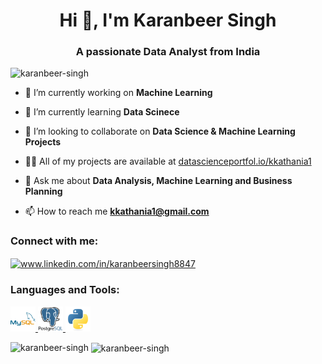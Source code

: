 <h1 align="center">Hi 👋, I'm Karanbeer Singh</h1>
<h3 align="center">A passionate Data Analyst from India</h3>

<p align="left"> <img src="https://komarev.com/ghpvc/?username=karanbeer-singh&label=Profile%20views&color=0e75b6&style=flat" alt="karanbeer-singh" /> </p>

- 🔭 I’m currently working on **Machine Learning**

- 🌱 I’m currently learning **Data Scinece**

- 👯 I’m looking to collaborate on **Data Science & Machine Learning Projects**

- 👨‍💻 All of my projects are available at [datascienceportfol.io/kkathania1](datascienceportfol.io/kkathania1)

- 💬 Ask me about **Data Analysis, Machine Learning and Business Planning**

- 📫 How to reach me **kkathania1@gmail.com**

<h3 align="left">Connect with me:</h3>
<p align="left">
<a href="https://linkedin.com/in/www.linkedin.com/in/karanbeersingh8847" target="blank"><img align="center" src="https://raw.githubusercontent.com/rahuldkjain/github-profile-readme-generator/master/src/images/icons/Social/linked-in-alt.svg" alt="www.linkedin.com/in/karanbeersingh8847" height="30" width="40" /></a>
</p>

<h3 align="left">Languages and Tools:</h3>
<p align="left"> <a href="https://www.mysql.com/" target="_blank" rel="noreferrer"> <img src="https://raw.githubusercontent.com/devicons/devicon/master/icons/mysql/mysql-original-wordmark.svg" alt="mysql" width="40" height="40"/> </a> <a href="https://www.postgresql.org" target="_blank" rel="noreferrer"> <img src="https://raw.githubusercontent.com/devicons/devicon/master/icons/postgresql/postgresql-original-wordmark.svg" alt="postgresql" width="40" height="40"/> </a> <a href="https://www.python.org" target="_blank" rel="noreferrer"> <img src="https://raw.githubusercontent.com/devicons/devicon/master/icons/python/python-original.svg" alt="python" width="40" height="40"/> </a> </p>

<p><img align="left" src="https://github-readme-stats.vercel.app/api/top-langs?username=karanbeer-singh&show_icons=true&locale=en&layout=compact" alt="karanbeer-singh" /></p>

<p>&nbsp;<img align="center" src="https://github-readme-stats.vercel.app/api?username=karanbeer-singh&show_icons=true&locale=en" alt="karanbeer-singh" /></p>

